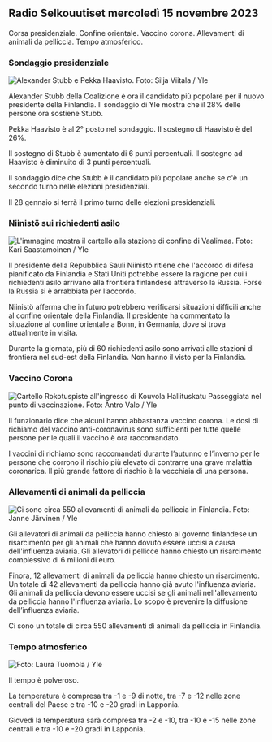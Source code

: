 ## Radio Selkouutiset mercoledì 15 novembre 2023

Corsa presidenziale. Confine orientale. Vaccino corona. Allevamenti di animali da pelliccia. Tempo atmosferico.

### Sondaggio presidenziale

![Alexander Stubb e Pekka Haavisto. Foto: Silja Viitala / Yle](https://images.cdn.yle.fi/image/upload/c_crop,h_3188,w_5668,x_0,y_327/ar_1.7777777777777777,c_fill,g_faces,h_675,w_1200/dpr_1.0/q_auto:eco/f_auto/fl_lossy/v1698912813/39-11947566543595173663)

Alexander Stubb della Coalizione è ora il candidato più popolare per il nuovo presidente della Finlandia. Il sondaggio di Yle mostra che il 28% delle persone ora sostiene Stubb.

Pekka Haavisto è al 2° posto nel sondaggio. Il sostegno di Haavisto è del 26%.

Il sostegno di Stubb è aumentato di 6 punti percentuali. Il sostegno ad Haavisto è diminuito di 3 punti percentuali.

Il sondaggio dice che Stubb è il candidato più popolare anche se c'è un secondo turno nelle elezioni presidenziali.

Il 28 gennaio si terrà il primo turno delle elezioni presidenziali.

### Niinistö sui richiedenti asilo

![L'immagine mostra il cartello alla stazione di confine di Vaalimaa. Foto: Kari Saastamoinen / Yle](https://images.cdn.yle.fi/image/upload/c_crop,h_2908,w_5178,x_0,y_0/ar_1.7777777777777777,c_fill,g_faces,h_675,w_1200/dpr_1.0/q_auto:eco/f_auto/fl_lossy/v1699908638/39-120003165528559efc2b)

Il presidente della Repubblica Sauli Niinistö ritiene che l'accordo di difesa pianificato da Finlandia e Stati Uniti potrebbe essere la ragione per cui i richiedenti asilo arrivano alla frontiera finlandese attraverso la Russia. Forse la Russia si è arrabbiata per l’accordo.

Niinistö afferma che in futuro potrebbero verificarsi situazioni difficili anche al confine orientale della Finlandia. Il presidente ha commentato la situazione al confine orientale a Bonn, in Germania, dove si trova attualmente in visita.

Durante la giornata, più di 60 richiedenti asilo sono arrivati alle stazioni di frontiera nel sud-est della Finlandia. Non hanno il visto per la Finlandia.

### Vaccino Corona

![Cartello Rokotuspiste all'ingresso di Kouvola Hallituskatu Passeggiata nel punto di vaccinazione. Foto: Antro Valo / Yle](https://images.cdn.yle.fi/image/upload/c_crop,h_3247,w_5773,x_0,y_601/ar_1.77777777777777777,c_fill,g_faces,h_675,w_1200/dpr_1.0/q_auto:eco/f_auto/fl_lossy/v1699867130/39-11997076551e51acfff3)

Il funzionario dice che alcuni hanno abbastanza vaccino corona. Le dosi di richiamo del vaccino anti-coronavirus sono sufficienti per tutte quelle persone per le quali il vaccino è ora raccomandato.

I vaccini di richiamo sono raccomandati durante l’autunno e l’inverno per le persone che corrono il rischio più elevato di contrarre una grave malattia coronarica. Il più grande fattore di rischio è la vecchiaia di una persona.

### Allevamenti di animali da pelliccia

![Ci sono circa 550 allevamenti di animali da pelliccia in Finlandia. Foto: Janne Järvinen / Yle](https://images.cdn.yle.fi/image/upload/c_crop,h_4597,w_8174,x_18,y_0/ar_1.7777777777777777,c_fill,g_faces,h_675,w_1200/dpr_1.0/q_auto:eco/f_auto/fl_lossy/v1696520468/39-1181997651ed401620a0)

Gli allevatori di animali da pelliccia hanno chiesto al governo finlandese un risarcimento per gli animali che hanno dovuto essere uccisi a causa dell'influenza aviaria. Gli allevatori di pellicce hanno chiesto un risarcimento complessivo di 6 milioni di euro.

Finora, 12 allevamenti di animali da pelliccia hanno chiesto un risarcimento. Un totale di 42 allevamenti da pelliccia hanno già avuto l'influenza aviaria. Gli animali da pelliccia devono essere uccisi se gli animali nell'allevamento da pelliccia hanno l'influenza aviaria. Lo scopo è prevenire la diffusione dell’influenza aviaria.

Ci sono un totale di circa 550 allevamenti di animali da pelliccia in Finlandia.

### Tempo atmosferico

![ Foto: Laura Tuomola / Yle](https://images.cdn.yle.fi/image/upload/c_crop,h_1080,w_1919,x_0,y_0/ar_1.7777777777777777,c_fill,g_faces,h_675,w_1200/dpr_1.0/q_auto:eco/f_auto/fl_lossy/v1700050702/39-12009776554b6f9117dc)

Il tempo è polveroso.

La temperatura è compresa tra -1 e -9 di notte, tra -7 e -12 nelle zone centrali del Paese e tra -10 e -20 gradi in Lapponia.

Giovedì la temperatura sarà compresa tra -2 e -10, tra -10 e -15 nelle zone centrali e tra -10 e -20 gradi in Lapponia.